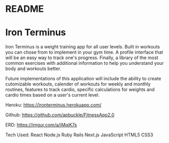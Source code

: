 # README
<h1>Iron Terminus </h1>

Iron Terminus is a weight training app for all user levels.  Built in workouts you can chose from to implement in your gym time. A profile interface that will be an easy way to track one's progress. Finally, a library of the most common exercises with additional information to help you understand your body and workouts better.

Future implementations of this application will include the ability to create cutomizable workouts, calender of workouts for weekly and monthly routines, features to track cardio, specific calculations for weights and cardio times based on a user's current level. 



Heroku: https://ironterminus.herokuapp.com/

Github: https://github.com/apbuckle/FitnessApp2.0

ERD: https://imgur.com/a/iMqjK7s


Tech Used:
React
Node.js
Ruby
Rails
Next.js
JavaScript
HTML5
CSS3